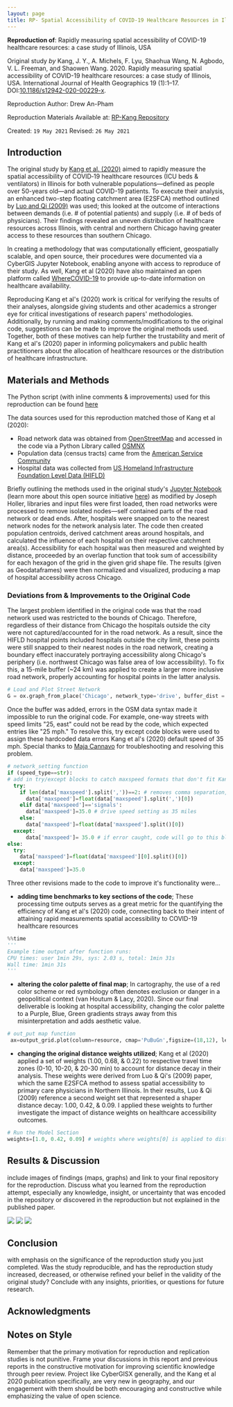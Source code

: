 ```yaml
---
layout: page
title: RP- Spatial Accessibility of COVID-19 Healthcare Resources in Illinois
---
```


**Reproduction of**: Rapidly measuring spatial accessibility of COVID-19 healthcare resources: a case study of Illinois, USA

Original study *by* Kang, J. Y., A. Michels, F. Lyu, Shaohua Wang, N. Agbodo, V. L. Freeman, and Shaowen Wang. 2020. Rapidly measuring spatial accessibility of COVID-19 healthcare resources: a case study of Illinois, USA. International Journal of Health Geographics 19 (1):1–17. DOI:[10.1186/s12942-020-00229-x](https://ij-healthgeographics.biomedcentral.com/articles/10.1186/s12942-020-00229-x).

Reproduction Author: Drew An-Pham

Reproduction Materials Available at: [RP-Kang Repository](https://github.com/daptx/RP-Kang)

Created: `19 May 2021`
Revised: `26 May 2021`

## Introduction

The original study by [Kang et al. (2020)](https://ij-healthgeographics.biomedcentral.com/articles/10.1186/s12942-020-00229-x) aimed to rapidly measure the spatial accessibility of COVID‐19 healthcare resources (ICU beds & ventilators) in Illinois for both vulnerable populations—defined as people over 50-years old—and actual COVID-19 patients. To execute their analysis, an enhanced two-step floating catchment area (E2SFCA) method outlined by [Luo and Qi (2009)](https://www.sciencedirect.com/science/article/pii/S1353829209000574?via%3Dihub) was used; this looked at the outcome of interactions between demands (i.e. # of potential patients) and supply (i.e. # of beds of physicians). Their findings revealed an uneven distribution of healthcare resources across Illinois, with central and northern Chicago having greater access to these resources than southern Chicago.

In creating a methodology that was computationally efficient, geospatially scalable, and open source, their procedures were documented via a CyberGIS Jupyter Notebook, enabling anyone with access to reproduce of their study. As well, Kang et al (2020) have also maintained an open platform called [WhereCOVID-19](https://wherecovid19.cigi.illinois.edu/spatialAccess.html#7/40.000/-89.000/Dark_Mode-il_acc_i/370) to provide up-to-date information on healthcare availability.

Reproducing Kang et al's (2020) work is critical for verifying the results of their analyses, alongside giving students and other academics a stronger eye for critical investigations of research papers' methodologies. Additionally, by running and making comments/modifications to the original code, suggestions can be made to improve the original methods used. Together, both of these motives can help further the trustability and merit of Kang et al's (2020) paper in informing policymakers and public health practitioners about the allocation of healthcare resources or the distribution of healthcare infrastructure.

## Materials and Methods

The Python script (with inline comments & improvements) used for this reproduction can be found [here](https://github.com/daptx/RP-Kang/blob/main/COVID-19Acc.ipynb)

The data sources used for this reproduction matched those of Kang et al (2020):
- Road network data was obtained from [OpenStreetMap](https://www.openstreetmap.org/#map=4/38.01/-95.84) and accessed in the code via a Python Library called [OSMNX](https://github.com/gboeing/osmnx)
- Population data (census tracts) came from the [American Service Community](https://www.census.gov/programs-surveys/acs)
- Hospital data was collected from [US Homeland Infrastructure Foundation Level Data (HIFLD)](https://hifld-geoplatform.opendata.arcgis.com/datasets/hospitals/explore?location=7.501852%2C-15.457900%2C1.91)

Briefly outlining the methods used in the original study's [Jupyter Notebook](https://github.com/GIS4DEV/RP-Kang/blob/main/COVID-19Acc.ipynb) (learn more about this open source initiative [here](https://jupyter.org/about)) as modified by Joseph Holler, libraries and input files were first loaded, then road networks were processed to remove isolated nodes—self contained parts of the road network or dead ends. After, hospitals were snapped on to the nearest network nodes for the network analysis later. The code then created population centroids, derived catchment areas around hospitals, and calculated the influence of each hospital on their respective catchment area(s). Accessibility for each hospital was then measured and weighted by distance, proceeded by an overlap function that took sum of accessibility for each hexagon of the grid in the given grid shape file. The results (given as Geodataframes) were then normalized and visualized, producing a map of hospital accessibility across Chicago.

### Deviations from & Improvements to the Original Code

The largest problem identified in the original code was that the road network used was restricted to the bounds of Chicago. Therefore, regardless of their distance from Chicago the hospitals outside the city were not captured/accounted for in the road network. As a result, since the HIFLD hospital points included hospitals outside the city limit, these points were still snapped to their nearest nodes in the road network, creating a boundary effect inaccurately portraying accessibility along Chicago's periphery (i.e. northwest Chicago was false area of low accessibility). To fix this, a 15-mile buffer (~24 km) was applied to create a larger more inclusive road network, properly accounting for hospital points in the latter analysis.
```python
# Load and Plot Street Network
G = ox.graph_from_place('Chicago', network_type='drive', buffer_dist = 24140.2)
```

Once the buffer was added, errors in the OSM data syntax made it impossible to run the original code. For example, one-way streets with speed limits "25, east" could not be read by the code, which expected entries like "25 mph." To resolve this, try except code blocks were used to assign these hardcoded data errors Kang et al's (2020) default speed of 35 mph. Special thanks to [Maja Cannavo](https://majacannavo.github.io/geog323/geog323main) for troubleshooting and resolving this problem.
```python
# network_setting function
if (speed_type==str):
# add in try/except blocks to catch maxspeed formats that don't fit Kang et al's cases
  try:
    if len(data['maxspeed'].split(','))==2: # removes comma separation, turns into #s
      data['maxspeed']=float(data['maxspeed'].split(',')[0])                  
    elif data['maxspeed']=='signals':
      data['maxspeed']=35.0 # drive speed setting as 35 miles
    else:
      data['maxspeed']=float(data['maxspeed'].split()[0])
  except:
      data['maxspeed']= 35.0 # if error caught, code will go to this block and fill 35
else:
  try:
    data['maxspeed']=float(data['maxspeed'][0].split()[0])
  except:
    data['maxspeed']=35.0
```

Three other revisions made to the code to improve it's functionality were...
- **adding time benchmarks to key sections of the code**; These processing time outputs serves as a great metric for the quantifying the efficiency of Kang et al's (2020) code, connecting back to their intent of attaining rapid measurements spatial accessibility to COVID-19 healthcare resources
```python
%%time
'''
Example time output after function runs:
CPU times: user 1min 29s, sys: 2.03 s, total: 1min 31s
Wall time: 1min 31s
'''
```
- **altering the color palette of final map**; In cartography, the use of a red color scheme or red symbology often denotes exclusion or danger in a geopolitical context (van Houtum & Lacy, 2020). Since our final deliverable is looking at hospital accessibility, changing the color palette to a Purple, Blue, Green gradients strays away from this misinterpretation and adds aesthetic value.
```python
# out_put map function
 ax=output_grid.plot(column=resource, cmap='PuBuGn',figsize=(18,12), legend=True, zorder=1)
```
- **changing the original distance weights utilized**; Kang et al (2020) applied a set of weights (1.00, 0.68, & 0.22) to respective travel time zones (0-10, 10-20, & 20-30 min) to account for distance decay in their analysis. These weights were derived from Luo & Qi's (2009) paper, which the same E2SFCA method to assess spatial accessibility to primary care physicians in Northern Illinois. In their results, Luo & Qi (2009) reference a second weight set that represented a shaper distance decay: 1.00, 0.42, & 0.09. I applied these weights to further investigate the impact of distance weights on healthcare accessibility outcomes.
```python
# Run the Model Section
weights=[1.0, 0.42, 0.09] # weights where weights[0] is applied to distances[0]
```

## Results & Discussion
include images of findings (maps, graphs) and link to your final repository for the reproduction. Discuss what you learned from the reproduction attempt, especially any knowledge, insight, or uncertainty that was encoded in the repository or discovered in the reproduction but not explained in the published paper.

![](assets/original.png)
![](assets/kang-weight.png)
![](assets/luo-weight.png)

## Conclusion
with emphasis on the significance of the reproduction study you just completed. Was the study reproducible, and has the reproduction study increased, decreased, or otherwise refined your belief in the validity of the original study? Conclude with any insights, priorities, or questions for future research.

## Acknowledgments

## Notes on Style
 Remember that the primary motivation for reproduction and replication studies is not punitive. Frame your discussions in this report and previous reports in the constructive motivation for improving scientific knowledge through peer review. Project like CyberGISX generally, and the Kang et al 2020 publication specifically, are very new in geography, and our engagement with them should be both encouraging and constructive while emphasizing the value of open science.
